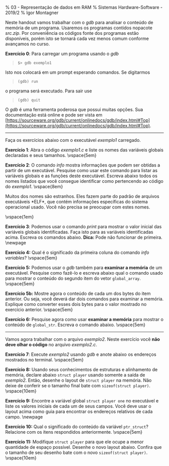 % 03 - Representação de dados em RAM
% Sistemas Hardware-Software - 2019/2
% Igor Montagner

Neste handout vamos trabalhar com o *gdb* para analisar o conteúdo de memória de um programa. Usaremos os programas contidos nopacote *src.zip*. Por conveniência os códigos fonte dos programas estão disponíveis, porém isto se tornará cada vez menos comum conforme avançamos no curso.

**Exercício 0**: Para carregar um programa usando o *gdb* 

> `$> gdb exemplo1`

Isto nos colocará em um prompt esperando comandos. Se digitarmos 

> `(gdb) run`

o programa será executado. Para sair use 

> `(gdb) quit`

O *gdb* é uma ferramenta poderosa que possui muitas opções. Sua documentação está online e pode ser vista em [https://sourceware.org/gdb/current/onlinedocs/gdb/index.html#Top](https://sourceware.org/gdb/current/onlinedocs/gdb/index.html#Top).

----------

Faça os exercícios abaixo com o executável *exemplo1* carregado. 

**Exercício 1**: Abra o código *exemplo1.c* e liste os nomes das variáveis globais declaradas e seus tamanhos. \vspace{5em}

**Exercício 2**: O comando *info* mostra informações que podem ser obtidas a partir de um executável. Pesquise como usar este comando para listar as variáveis globais e as funções deste executável. Escreva abaixo todos os nomes listados que você consegue identificar como pertencendo ao código do *exemplo1*. \vspace{8em}

<div class="alert"> Muitos dos nomes são estranhos. Eles fazem parte do padrão de arquivos executáveis *ELF*, que contém informações específicas do sistema operacional usado. Você não precisa se preocupar com estes nomes. </div>

\vspace{1em}

**Exercício 3**: Podemos usar o comando *print* para mostrar o valor inicial das variáveis globais identificadas. Faça isto para as variáveis identificadas acima. Escreva os comandos abaixo. **Dica:** Pode não funcionar de primeira. \newpage

**Exercício 4:** Qual é o significado da primeira coluna do comando *info variables*?  \vspace{5em}

**Exercício 5:** Podemos usar o *gdb* também para **examinar a memória** de um executável. Pesquise como fazê-lo e escreva abaixo qual o comando usado para mostrar o conteúdo do segundo item do vetor `global_array`. \vspace{5em}

**Exercício 5b:** Mostre agora o conteúdo de cada um dos bytes do item anterior. Ou seja, você deverá dar dois comandos para examinar a memória. Explique como converter esses dois bytes para o valor mostrado no exercício anterior. \vspace{5em}

**Exercício 6:** Pesquise agora como usar **examinar a memória** para mostrar o conteúdo de `global_str`. Escreva o comando abaixo. \vspace{5em}

-------

Vamos agora trabalhar com o arquivo *exemplo2*. Neste exercício você **não deve olhar o código** no arquivo *exemplo2.c*. 

**Exercício 7**: Execute *exemplo2* usando *gdb* e anote abaixo os endereços mostrados no terminal. \vspace{5em}

**Exercício 8:** Usando seus conhecimentos de estruturas e alinhamento de memória, declare abaixo `struct player` usando somente a saída de *exemplo2*. Então, desenhe o layout de `struct player` na memória. Não deixe de conferir se o tamanho final bate com `sizeof(struct player)`. \vspace{10em}

**Exercício 9:** Encontre a variável global `struct player one` no executável e liste os valores iniciais de cada um de seus campos. Você deve usar o layout acima como guia para encontrar os endereços relativos de cada campo. \newpage

**Exercício 10:** Qual o significado do conteúdo da variável `ptr_struct`? Relacione com os itens respondidos anteriormente. \vspace{5em}

**Exercício 11:** Modifique `struct player` para que ele ocupe a menor quantidade de espaço possível. Desenhe o novo layout abaixo. Confira que o tamanho de seu desenho bate com o novo `sizeof(struct player)`. \vspace{10em}
